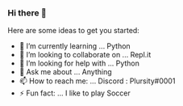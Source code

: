 ### Hi there 👋

Here are some ideas to get you started:

- 🌱 I’m currently learning ... Python
- 👯 I’m looking to collaborate on ... Repl.it
- 🤔 I’m looking for help with ... Python
- 💬 Ask me about ... Anything
- 📫 How to reach me: ... Discord : Plursity#0001
- ⚡ Fun fact: ... I like to play Soccer

